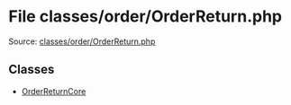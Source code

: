File classes/order/OrderReturn.php
=========

Source: [classes/order/OrderReturn.php](https://github.com/PrestaShop/PrestaShop/blob/1.6.0.10/classes/order/OrderReturn.php)


Classes
-------

* [OrderReturnCore](class.OrderReturnCore.md)

